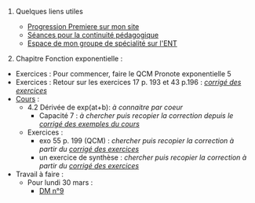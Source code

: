 1. Quelques liens utiles 
    * [Progression Premiere sur mon site](http://www.frederic-junier.org/Premiere2020/Progression/Premiere_2020.html)
    * [Séances pour la continuité pédagogique](https://frederic-junier.github.io/Premiere/)
    * [Espace de mon groupe de spécialité sur l'ENT]()



2. Chapitre Fonction exponentielle :
   
  * Exercices : Pour commencer, faire le QCM Pronote exponentielle 5
  * Exercices :  Retour sur les exercices 17 p. 193 et 43 p.196 :  _[corrigé des exercices](../Exponentielle/Exos/CorrigeExos2019/Corrige-Exos-Barbazo-2019.pdf)_
  * [Cours](https://frederic-junier.org/Premiere2020/Cours/PremiereCoursExponentielle-Prof-2019V1-Web.pdf)  :
    * 4.2 Dérivée de exp(at+b): _à connaitre par coeur_
      * Capacité 7 : _à chercher puis recopier la correction depuis le [corrigé des exemples du cours](../Exponentielle/Cours/Corrige-Cours-Exponentielle-2019.pdf)_
    * Exercices : 
      * exo 55 p. 199 (QCM) :  _chercher puis recopier la correction à partir du [corrigé des exercices](../Exponentielle/Exos/CorrigeExos2019/Corrige-Exos-Barbazo-2019.pdf)_
      * un exercice de synthèse : _chercher puis recopier la correction à partir du [corrigé des exercices](../Exponentielle/Exos/CorrigeExos2019/Corrige-Exos-Barbazo-2019.pdf)_
  * Travail à faire :
    * Pour lundi 30 mars : 
      * [DM n°9](Premiere-DM-exponentielle-Web.pdf)
